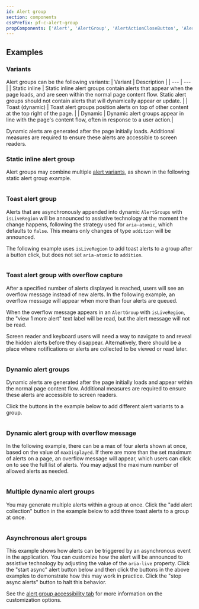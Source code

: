 ```yaml
---
id: Alert group
section: components
cssPrefix: pf-c-alert-group
propComponents: ['Alert', 'AlertGroup', 'AlertActionCloseButton', 'AlertActionLink']
---
```


## Examples

### Variants 

Alert groups can be the following variants: 
| Variant | Description |
| --- | --- |
| Static inline | Static inline alert groups contain alerts that appear when the page loads, and are seen within the normal page content flow. Static alert groups should not contain alerts that will dynamically appear or update. |
| Toast (dynamic) | Toast alert groups position alerts on top of other content at the top right of the page. |
| Dynamic | Dynamic alert groups appear in line with the page's content flow, often in response to a user action.|  

Dynamic alerts are generated after the page initially loads. Additional measures are required to ensure these alerts are accessible to screen readers.

### Static inline alert group

Alert groups may combine multiple [alert variants](components/alert/), as shown in the following static alert group example.

```ts file="./AlertGroupStatic.tsx"
```

### Toast alert group

Alerts that are asynchronously appended into dynamic `AlertGroups` with `isLiveRegion` will be announced to assistive technology at the moment the change happens, following the strategy used for `aria-atomic`, which defaults to `false`. This means only changes of type `addition` will be announced.

The following example uses `isLiveRegion` to add toast alerts to a group after a button click, but does not set `aria-atomic` to `addition`.

```ts file="./AlertGroupToast.tsx"
```

### Toast alert group with overflow capture

After a specified number of alerts displayed is reached, users will see an overflow message instead of new alerts. In the following example, an overflow message will appear when more than four alerts are queued.

When the overflow message appears in an `AlertGroup` with `isLiveRegion`, the "view 1 more alert" text label will be read, but the alert message will not be read. 

Screen reader and keyboard users will need a way to navigate to and reveal the hidden alerts before they disappear. Alternatively, there should be a place where notifications or alerts are collected to be viewed or read later. 

```ts file="AlertGroupToastOverflowCapture.tsx" isBeta
```
### Dynamic alert groups

Dynamic alerts are generated after the page initially loads and appear within the normal page content flow. Additional measures are required to ensure these alerts are accessible to screen readers.

Click the buttons in the example below to add different alert variants to a group. 

```ts file="./AlertGroupSingularDynamic.tsx"
```

### Dynamic alert group with overflow message

In the following example, there can be a max of four alerts shown at once, based on the value of `maxDisplayed`. If there are more than the set maximum of alerts on a page, an overflow message will appear, which users can click on to see the full list of alerts. You may adjust the maximum number of allowed alerts as needed.


```ts file="AlertGroupSingularDynamicOverflow.tsx" isBeta
```

### Multiple dynamic alert groups

You may generate multiple alerts within a group at once. Click the "add alert collection" button in the example below to add three toast alerts to a group at once.

```ts file="./AlertGroupMultipleDynamic.tsx"
```

### Asynchronous alert groups

This example shows how alerts can be triggered by an asynchronous event in the application. You can customize how the alert will be announced to assistive technology by adjusting the value of the `aria-live` property. Click the "start async" alert button below and then click the buttons in the above examples to demonstrate how this may work in practice. Click the "stop async alerts" button to halt this behavior.

See the [alert group accessibility tab](/components/alert-group/accessibility) for more information on the customization options.

```ts file="./AlertGroupAsync.tsx"
```
